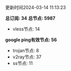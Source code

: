 更新时间2024-03-14 11:13:23

**总订阅: 34**
**总节点: 5987**
- vless节点: 14

**google ping有效节点: 56**
- trojan节点: 8
- v2ray节点: 37
- ss节点: 11
